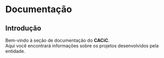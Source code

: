 # Documentação

## Introdução

Bem-vindo à seção de documentação do **CACiC**.  
Aqui você encontrará informações sobre os projetos desenvolvidos pela entidade.
